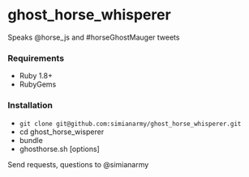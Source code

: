 ghost_horse_whisperer
=====================

Speaks @horse_js and #horseGhostMauger tweets

### Requirements
- Ruby 1.8+
- RubyGems

### Installation
* `git clone git@github.com:simianarmy/ghost_horse_whisperer.git`
* cd ghost_horse_wisperer
* bundle
* ghosthorse.sh [options]

Send requests, questions to @simianarmy

